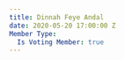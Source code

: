 ```yaml
---
title: Dinnah Feye Andal
date: 2020-05-20 17:00:00 Z
Member Type:
  Is Voting Member: true
---
```


